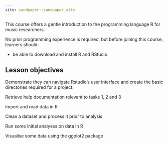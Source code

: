 ```yaml
---
site: sandpaper::sandpaper_site
---
```


This course offers a gentle introduction to the programming language R for music researchers. 

No prior programming experience is required, but before joining this course, learners should:
- be able to download and install R and RStudio

## Lesson objectives 

Demonstrate they can navigate Rstudio’s user interface and create the basic directories required for a project.

Retrieve help documentation relevant to tasks 1, 2 and 3
  
Import and read data in R
   
Clean a dataset and process it prior to analysis

Run some initial analyses on data in R

Visualise some data using the ggplot2 package

